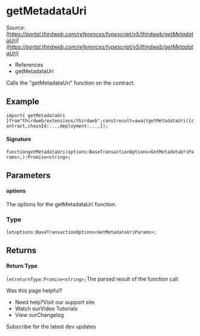 # getMetadataUri

*Source: [https://portal.thirdweb.com/references/typescript/v5/thirdweb/getMetadataUri](https://portal.thirdweb.com/references/typescript/v5/thirdweb/getMetadataUri)*

* References
* getMetadataUri

Calls the "getMetadataUri" function on the contract.

## Example

`import{ getMetadataUri }from"thirdweb/extensions/thirdweb";constresult=awaitgetMetadataUri({contract,chainId:...,deployment:...,});`
#### Signature

`functiongetMetadataUri(options:BaseTransactionOptions<GetMetadataUriParams>,):Promise<string>;`
## Parameters

#### options

The options for the getMetadataUri function.

### Type

`letoptions:BaseTransactionOptions<GetMetadataUriParams>;`
## Returns

#### Return Type

`letreturnType:Promise<string>;`The parsed result of the function call.

Was this page helpful?

* Need help?Visit our support site
* Watch ourVideo Tutorials
* View ourChangelog

Subscribe for the latest dev updates

